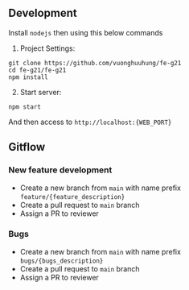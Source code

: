 ## Development

Install `nodejs` then using this below commands

1. Project Settings:

```
git clone https://github.com/vuonghuuhung/fe-g21
cd fe-g21/fe-g21
npm install
```

2. Start server:

```
npm start
```

And then access to `http://localhost:{WEB_PORT}`

## Gitflow

### New feature development

- Create a new branch from `main` with name prefix `feature/{feature_description}`
- Create a pull request to `main` branch
- Assign a PR to reviewer

### Bugs

- Create a new branch from `main` with name prefix `bugs/{bugs_description}`
- Create a pull request to `main` branch
- Assign a PR to reviewer

